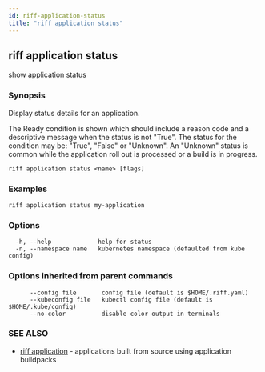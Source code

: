 ```yaml
---
id: riff-application-status
title: "riff application status"
---
```

## riff application status

show application status

### Synopsis

Display status details for an application.

The Ready condition is shown which should include a reason code and a
descriptive message when the status is not "True". The status for the condition
may be: "True", "False" or "Unknown". An "Unknown" status is common while the
application roll out is processed or a build is in progress.

```
riff application status <name> [flags]
```

### Examples

```
riff application status my-application
```

### Options

```
  -h, --help             help for status
  -n, --namespace name   kubernetes namespace (defaulted from kube config)
```

### Options inherited from parent commands

```
      --config file       config file (default is $HOME/.riff.yaml)
      --kubeconfig file   kubectl config file (default is $HOME/.kube/config)
      --no-color          disable color output in terminals
```

### SEE ALSO

* [riff application](riff_application.md)	 - applications built from source using application buildpacks

